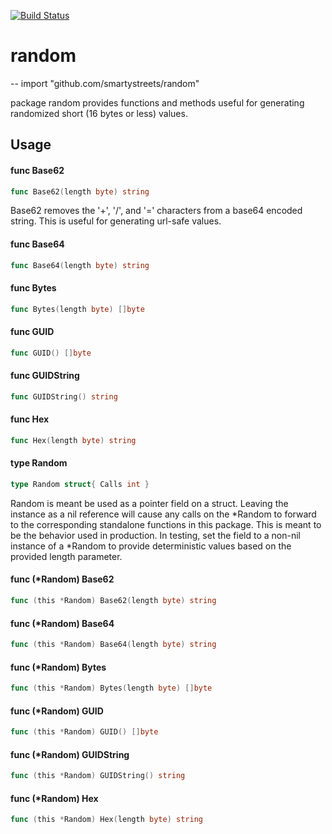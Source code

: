 [![Build Status](https://travis-ci.org/smartystreets/random.svg?branch=master)](https://travis-ci.org/smartystreets/random)

# random
--
    import "github.com/smartystreets/random"

package random provides functions and methods useful for generating randomized
short (16 bytes or less) values.

## Usage

#### func  Base62

```go
func Base62(length byte) string
```
Base62 removes the '+', '/', and '=' characters from a base64 encoded string.
This is useful for generating url-safe values.

#### func  Base64

```go
func Base64(length byte) string
```

#### func  Bytes

```go
func Bytes(length byte) []byte
```

#### func  GUID

```go
func GUID() []byte
```

#### func  GUIDString

```go
func GUIDString() string
```

#### func  Hex

```go
func Hex(length byte) string
```

#### type Random

```go
type Random struct{ Calls int }
```

Random is meant be used as a pointer field on a struct. Leaving the instance as
a nil reference will cause any calls on the *Random to forward to the
corresponding standalone functions in this package. This is meant to be the
behavior used in production. In testing, set the field to a non-nil instance of
a *Random to provide deterministic values based on the provided length
parameter.

#### func (*Random) Base62

```go
func (this *Random) Base62(length byte) string
```

#### func (*Random) Base64

```go
func (this *Random) Base64(length byte) string
```

#### func (*Random) Bytes

```go
func (this *Random) Bytes(length byte) []byte
```

#### func (*Random) GUID

```go
func (this *Random) GUID() []byte
```

#### func (*Random) GUIDString

```go
func (this *Random) GUIDString() string
```

#### func (*Random) Hex

```go
func (this *Random) Hex(length byte) string
```
